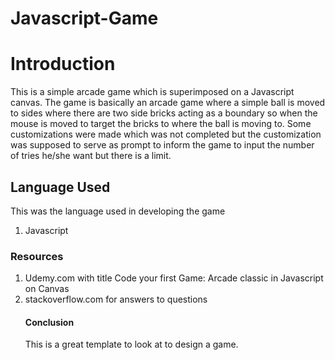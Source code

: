 # Javascript-Game
<h1>Introduction</h1>
<p>This is a simple arcade game which is superimposed on a Javascript canvas. The game is basically an arcade game
where a simple ball is moved to sides where there are two side bricks acting as a boundary so when the mouse is moved to 
target the bricks to where the ball is moving to. Some customizations were made which was not completed but the customization was 
supposed to serve as prompt to inform the game to input the number of tries he/she want but there is a limit.</p>
<h2>Language Used</h2>
<p> This was the language used in developing the game </p>
<ol><li>Javascript</ol>
<h3>Resources</h3>
<ol><li>Udemy.com with title Code your first Game: Arcade classic in Javascript on Canvas
<li>stackoverflow.com for answers to questions</li>
<h4>Conclusion</h4>
This is a great template to look at to design a game.
